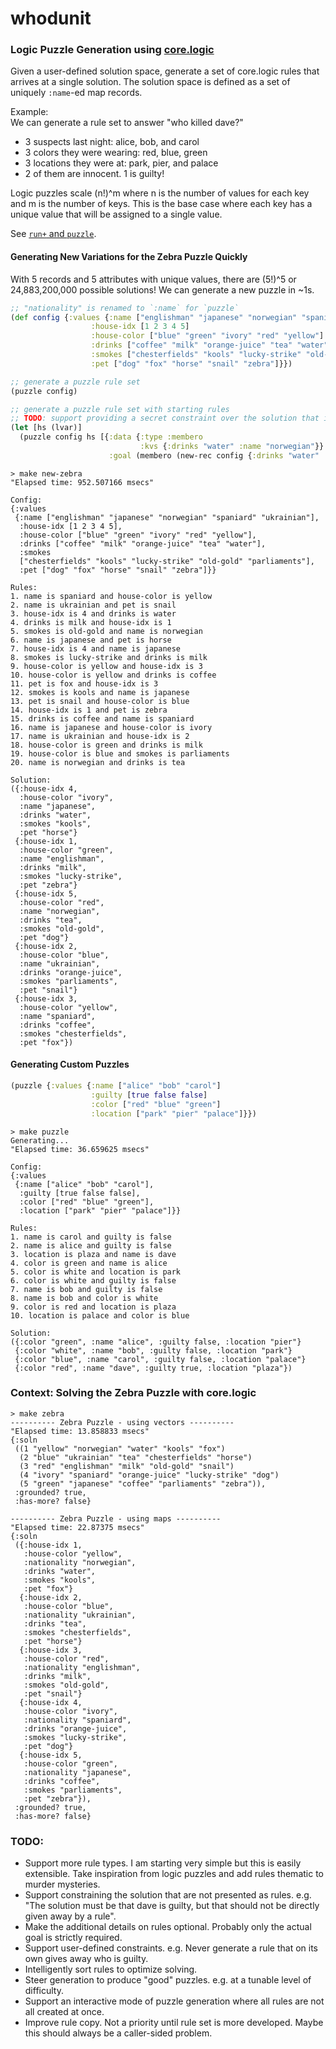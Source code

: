 # whodunit

### Logic Puzzle Generation using [core.logic](https://github.com/clojure/core.logic)
Given a user-defined solution space, generate a set of core.logic rules that arrives at a single solution.
The solution space is defined as a set of uniquely `:name`-ed map records.

Example:<br>
We can generate a rule set to answer "who killed dave?"
* 3 suspects last night: alice, bob, and carol
* 3 colors they were wearing: red, blue, green
* 3 locations they were at: park, pier, and palace
* 2 of them are innocent. 1 is guilty!

Logic puzzles scale (n!)^m where n is the number of values for each key and m is the number of keys. This is the base case where each key has a unique value that will be assigned to a single value.

See [`run+` and `puzzle`](src/whodunit/core.clj).

#### Generating New Variations for the Zebra Puzzle Quickly
With 5 records and 5 attributes with unique values, there are (5!)^5 or 24,883,200,000 possible solutions! We can generate a new puzzle in ~1s.

```clojure
;; "nationality" is renamed to `:name` for `puzzle`
(def config {:values {:name ["englishman" "japanese" "norwegian" "spaniard" "ukrainian"]
                  :house-idx [1 2 3 4 5]
                  :house-color ["blue" "green" "ivory" "red" "yellow"]
                  :drinks ["coffee" "milk" "orange-juice" "tea" "water"]
                  :smokes ["chesterfields" "kools" "lucky-strike" "old-gold" "parliaments"]
                  :pet ["dog" "fox" "horse" "snail" "zebra"]}})

;; generate a puzzle rule set
(puzzle config)

;; generate a puzzle rule set with starting rules
;; TODO: support providing a secret constraint over the solution that is not directly exposed as a rule
(let [hs (lvar)]
  (puzzle config hs [{:data {:type :membero
                             :kvs {:drinks "water" :name "norwegian"}}
                      :goal (membero (new-rec config {:drinks "water" :name "norwegian"}) hs)}]))
```

```plaintext
> make new-zebra
"Elapsed time: 952.507166 msecs"

Config:
{:values
 {:name ["englishman" "japanese" "norwegian" "spaniard" "ukrainian"],
  :house-idx [1 2 3 4 5],
  :house-color ["blue" "green" "ivory" "red" "yellow"],
  :drinks ["coffee" "milk" "orange-juice" "tea" "water"],
  :smokes
  ["chesterfields" "kools" "lucky-strike" "old-gold" "parliaments"],
  :pet ["dog" "fox" "horse" "snail" "zebra"]}}

Rules:
1. name is spaniard and house-color is yellow
2. name is ukrainian and pet is snail
3. house-idx is 4 and drinks is water
4. drinks is milk and house-idx is 1
5. smokes is old-gold and name is norwegian
6. name is japanese and pet is horse
7. house-idx is 4 and name is japanese
8. smokes is lucky-strike and drinks is milk
9. house-color is yellow and house-idx is 3
10. house-color is yellow and drinks is coffee
11. pet is fox and house-idx is 3
12. smokes is kools and name is japanese
13. pet is snail and house-color is blue
14. house-idx is 1 and pet is zebra
15. drinks is coffee and name is spaniard
16. name is japanese and house-color is ivory
17. name is ukrainian and house-idx is 2
18. house-color is green and drinks is milk
19. house-color is blue and smokes is parliaments
20. name is norwegian and drinks is tea

Solution:
({:house-idx 4,
  :house-color "ivory",
  :name "japanese",
  :drinks "water",
  :smokes "kools",
  :pet "horse"}
 {:house-idx 1,
  :house-color "green",
  :name "englishman",
  :drinks "milk",
  :smokes "lucky-strike",
  :pet "zebra"}
 {:house-idx 5,
  :house-color "red",
  :name "norwegian",
  :drinks "tea",
  :smokes "old-gold",
  :pet "dog"}
 {:house-idx 2,
  :house-color "blue",
  :name "ukrainian",
  :drinks "orange-juice",
  :smokes "parliaments",
  :pet "snail"}
 {:house-idx 3,
  :house-color "yellow",
  :name "spaniard",
  :drinks "coffee",
  :smokes "chesterfields",
  :pet "fox"})
```

#### Generating Custom Puzzles

```clojure
(puzzle {:values {:name ["alice" "bob" "carol"]
                  :guilty [true false false]
                  :color ["red" "blue" "green"]
                  :location ["park" "pier" "palace"]}})
```

```plaintext
> make puzzle
Generating...
"Elapsed time: 36.659625 msecs"

Config:
{:values
 {:name ["alice" "bob" "carol"],
  :guilty [true false false],
  :color ["red" "blue" "green"],
  :location ["park" "pier" "palace"]}}

Rules:
1. name is carol and guilty is false
2. name is alice and guilty is false
3. location is plaza and name is dave
4. color is green and name is alice
5. color is white and location is park
6. color is white and guilty is false
7. name is bob and guilty is false
8. name is bob and color is white
9. color is red and location is plaza
10. location is palace and color is blue

Solution:
({:color "green", :name "alice", :guilty false, :location "pier"}
 {:color "white", :name "bob", :guilty false, :location "park"}
 {:color "blue", :name "carol", :guilty false, :location "palace"}
 {:color "red", :name "dave", :guilty true, :location "plaza"})
```

### Context: Solving the Zebra Puzzle with core.logic

```plaintext
> make zebra
---------- Zebra Puzzle - using vectors ----------
"Elapsed time: 13.858833 msecs"
{:soln
 ((1 "yellow" "norwegian" "water" "kools" "fox")
  (2 "blue" "ukrainian" "tea" "chesterfields" "horse")
  (3 "red" "englishman" "milk" "old-gold" "snail")
  (4 "ivory" "spaniard" "orange-juice" "lucky-strike" "dog")
  (5 "green" "japanese" "coffee" "parliaments" "zebra")),
 :grounded? true,
 :has-more? false}

---------- Zebra Puzzle - using maps ----------
"Elapsed time: 22.87375 msecs"
{:soln
 ({:house-idx 1,
   :house-color "yellow",
   :nationality "norwegian",
   :drinks "water",
   :smokes "kools",
   :pet "fox"}
  {:house-idx 2,
   :house-color "blue",
   :nationality "ukrainian",
   :drinks "tea",
   :smokes "chesterfields",
   :pet "horse"}
  {:house-idx 3,
   :house-color "red",
   :nationality "englishman",
   :drinks "milk",
   :smokes "old-gold",
   :pet "snail"}
  {:house-idx 4,
   :house-color "ivory",
   :nationality "spaniard",
   :drinks "orange-juice",
   :smokes "lucky-strike",
   :pet "dog"}
  {:house-idx 5,
   :house-color "green",
   :nationality "japanese",
   :drinks "coffee",
   :smokes "parliaments",
   :pet "zebra"}),
 :grounded? true,
 :has-more? false}
```

### TODO:
* Support more rule types. I am starting very simple but this is easily extensible. Take inspiration from logic puzzles and add rules thematic to murder mysteries.
* Support constraining the solution that are not presented as rules. e.g. "The solution must be that dave is guilty, but that should not be directly given away by a rule".
* Make the additional details on rules optional. Probably only the actual goal is strictly required.
* Support user-defined constraints. e.g. Never generate a rule that on its own gives away who is guilty.
* Intelligently sort rules to optimize solving.
* Steer generation to produce "good" puzzles. e.g. at a tunable level of difficulty.
* Support an interactive mode of puzzle generation where all rules are not all created at once.
* Improve rule copy. Not a priority until rule set is more developed. Maybe this should always be a caller-sided problem.
